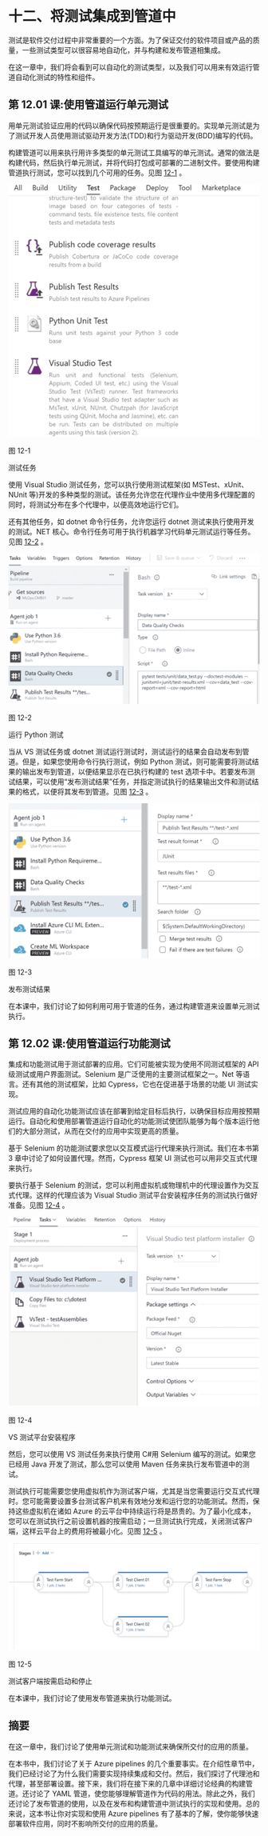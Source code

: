 # 十二、将测试集成到管道中

测试是软件交付过程中非常重要的一个方面。为了保证交付的软件项目或产品的质量，一些测试类型可以很容易地自动化，并与构建和发布管道相集成。

在这一章中，我们将会看到可以自动化的测试类型，以及我们可以用来有效运行管道自动化测试的特性和组件。

## 第 12.01 课:使用管道运行单元测试

用单元测试验证应用的代码以确保代码按预期运行是很重要的。实现单元测试是为了测试开发人员使用测试驱动开发方法(TDD)和行为驱动开发(BDD)编写的代码。

构建管道可以用来执行用许多类型的单元测试工具编写的单元测试。通常的做法是构建代码，然后执行单元测试，并将代码打包成可部署的二进制文件。要使用构建管道执行测试，您可以找到几个可用的任务。见图 [12-1](#Fig1) 。

![img/493403_1_En_12_Fig1_HTML.jpg](img/493403_1_En_12_Fig1_HTML.jpg)

图 12-1

测试任务

使用 Visual Studio 测试任务，您可以执行使用测试框架(如 MSTest、xUnit、NUnit 等)开发的多种类型的测试。该任务允许您在代理作业中使用多代理配置的同时，将测试分布在多个代理中，以便高效地运行它们。

还有其他任务，如 dotnet 命令行任务，允许您运行 dotnet 测试来执行使用开发的测试。NET 核心。命令行任务可用于执行机器学习代码单元测试运行等任务。见图 [12-2](#Fig2) 。

![img/493403_1_En_12_Fig2_HTML.jpg](img/493403_1_En_12_Fig2_HTML.jpg)

图 12-2

运行 Python 测试

当从 VS 测试任务或 dotnet 测试运行测试时，测试运行的结果会自动发布到管道。但是，如果您使用命令行执行测试，例如 Python 测试，则可能需要将测试结果的输出发布到管道，以便结果显示在已执行构建的 test 选项卡中。若要发布测试结果，可以使用“发布测试结果”任务，并指定测试执行的结果输出文件和测试结果的格式，以便将其发布到管道。见图 [12-3](#Fig3) 。

![img/493403_1_En_12_Fig3_HTML.jpg](img/493403_1_En_12_Fig3_HTML.jpg)

图 12-3

发布测试结果

在本课中，我们讨论了如何利用可用于管道的任务，通过构建管道来设置单元测试执行。

## 第 12.02 课:使用管道运行功能测试

集成和功能测试用于测试部署的应用。它们可能被实现为使用不同测试框架的 API 级测试或用户界面测试。Selenium 是广泛使用的主要测试框架之一。Net 等语言。还有其他的测试框架，比如 Cypress，它也在促进基于场景的功能 UI 测试实现。

测试应用的自动化功能测试应该在部署到给定目标后执行，以确保目标应用按预期运行。自动化和使用部署管道运行自动化的功能测试使团队能够为每个版本运行他们的大部分测试，从而在交付的应用中实现更高的质量。

基于 Selenium 的功能测试要求您以交互模式运行代理来执行测试。我们在本书第 3 章中讨论了如何设置代理。然而，Cypress 框架 UI 测试也可以用非交互式代理来执行。

要执行基于 Selenium 的测试，您可以利用虚拟机或物理机中的代理设置作为交互式代理。这样的代理应该为 Visual Studio 测试平台安装程序任务的测试执行做好准备。见图 [12-4](#Fig4) 。

![img/493403_1_En_12_Fig4_HTML.jpg](img/493403_1_En_12_Fig4_HTML.jpg)

图 12-4

VS 测试平台安装程序

然后，您可以使用 VS 测试任务来执行使用 C#用 Selenium 编写的测试。如果您已经用 Java 开发了测试，那么您可以使用 Maven 任务来执行发布管道中的测试。

测试执行可能需要您使用虚拟机作为测试客户端，尤其是当您需要运行交互式代理时。您可能需要设置多台测试客户机来有效地分发和运行您的功能测试。然而，保持这些虚拟机在诸如 Azure 的云平台中持续运行将是昂贵的。为了最小化成本，您可以在测试执行之前设置机器的按需启动；一旦测试执行完成，关闭测试客户端，这样云平台上的费用将被最小化。见图 [12-5](#Fig5) 。

![img/493403_1_En_12_Fig5_HTML.jpg](img/493403_1_En_12_Fig5_HTML.jpg)

图 12-5

测试客户端按需启动和停止

在本课中，我们讨论了使用发布管道来执行功能测试。

## 摘要

在这一章中，我们讨论了使用单元测试和功能测试来确保所交付的应用的质量。

在本书中，我们讨论了关于 Azure pipelines 的几个重要事实。在介绍性章节中，我们已经讨论了为什么我们需要实现持续集成和交付。然后，我们探讨了代理池和代理，甚至部署设置。接下来，我们将在接下来的几章中详细讨论经典的构建管道。还讨论了 YAML 管道，使您能够理解管道作为代码的用法。除此之外，我们还讨论了发布管道的使用，以及在发布和构建管道中测试执行的实现和使用。总的来说，这本书让你对实现和使用 Azure pipelines 有了基本的了解，使你能够快速部署软件应用，同时不影响所交付的应用的质量。